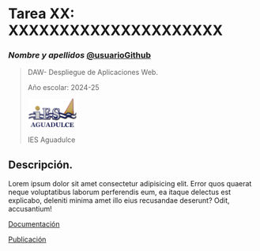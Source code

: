 # Tarea XX: XXXXXXXXXXXXXXXXXXXXX

### _Nombre y apellidos_ [@usuarioGithub](https://github.com/usuarioGithub)

> DAW- Despliegue de Aplicaciones Web.
> 
> Año escolar: 2024-25
> 
> <img src="./docs/img/logo_ies_aguadulce.png" width="100px">
> 
> IES Aguadulce


## Descripción.

Lorem ipsum dolor sit amet consectetur adipisicing elit. Error quos quaerat neque voluptatibus laborum perferendis eum, ea itaque delectus est explicabo, deleniti minima amet illo eius recusandae deserunt? Odit, accusantium!

[Documentación](./docs/tareaXX.md)

[Publicación](http://github.com/usuarioGit/nombreRepositorio)

